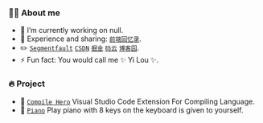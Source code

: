 <!-- 访问量 -->
<img height="0" width="0" src="https://profile-counter.glitch.me/wscats/count.svg" />
<!-- <img align="right" src="https://github-readme-stats.vercel.app/api?username=wscats&show_icons=true&count_private=true&hide_border=true&cache_seconds=1900"/> -->

### 👨‍🚒 About me

- 🔭 I’m currently working on null.
- 💬 Experience and sharing: [`前端回忆录`](https://github.com/Wscats/articles).
- ✏️  [`Segmentfault`](https://segmentfault.com/u/wscats) [`CSDN`](https://blog.csdn.net/qq_27080247) [`掘金`](https://juejin.cn/user/2559318798639447) [`码云`](https://gitee.com/wscats) [`博客园`](https://www.cnblogs.com/enoy).
- ⚡ Fun fact: You would call me ✨ Yi Lou ✨.
<!-- - 📫 How to reach me & WeChat: eno-yao -->
<!-- - 📫 How to reach me: QQ = `729299641`. -->

### 🔥 Project

- 🔰 [`Compile Hero`](https://github.com/Wscats/compile-hero) Visual Studio Code Extension For Compiling Language.
- 🎹 [`Piano`](https://github.com/Wscats/piano) Play piano with 8 keys on the keyboard is given to yourself.
<!-- - 📃 [`Vue2教程`](https://github.com/Wscats/vue-tutorial) [`Vue3教程`](https://github.com/Wscats/vue-cli) [`Node教程`](https://github.com/Wscats/node-tutorial) [`React教程`](https://github.com/Wscats/react-tutorial) [`Angular教程`](https://github.com/Wscats/angular-tutorial) ... ✏️ [`CSDN博客`](https://blog.csdn.net/qq_27080247) [`掘金`](https://juejin.cn/user/2559318798639447) [`思否`](https://segmentfault.com/u/wscats) ... -->
<!-- - 🎵 快乐炼成泪水是一种勇敢，努力坚持信仰乐于帮忙，虽然离开这个世界并不难，但总有一天我会投降... -->



<!-- 
- 🌱 I’m currently learning ...
- 👯 I’m looking to collaborate on ...
- 🤔 I’m looking for help with ...
- 😄 Pronouns: ... 
-->
